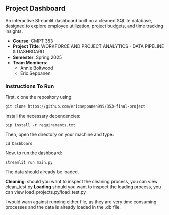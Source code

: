 ## Project Dashboard

An interactive Streamlit dashboard built on a cleaned SQLite database, designed to explore employee utilization, project budgets, and time tracking insights.
- **Course**: CMPT 353
- **Project Title**: WORKFORCE AND PROJECT ANALYTICS - DATA PIPELINE & DASHBOARD 
- **Semester**: Spring 2025
- **Team Members**:
  - Annie Boltwood
  - Eric Seppanen

### Instructions To Run ###

First, clone the repository using:
```
git clone https://github.com/ericseppanen999/353-final-project
```
Install the necessary dependencies:
```
pip install -r requirements.txt
```
Then, open the directory on your machine and type:
```
cd Dashboard
```
Now, to run the dashboard:
```
streamlit run main.py
```
The data should already be loaded.

**Cleaning**:
should you want to inspect the cleaning process, you can view clean_test.py
**Loading**
should you want to inspect the loading process, you can view load_projects.py/load_test.py

I would warn against running either file, as they are very time consuming processes and the data is already loaded in the .db file.
